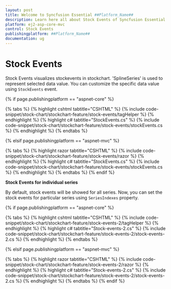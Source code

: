 ```yaml
---
layout: post
title: Welcome to Syncfusion Essential ##Platform_Name##
description: Learn here all about Stock Events of Syncfusion Essential ##Platform_Name## widgets based on HTML5 and jQuery.
platform: ej2-asp-core-mvc
control: Stock Events
publishingplatform: ##Platform_Name##
documentation: ug
---
```


<!-- markdownlint-disable MD036 -->

# Stock Events

Stock Events visualizes stockevents in stockchart. 'SplineSeries' is used to represent selected data value. You can customize the specific data value using `StockEvents` event.

{% if page.publishingplatform == "aspnet-core" %}

{% tabs %}
{% highlight cshtml tabtitle="CSHTML" %}
{% include code-snippet/stock-chart/stockchart-feature/stock-events/tagHelper %}
{% endhighlight %}
{% highlight c# tabtitle="StockEvents.cs" %}
{% include code-snippet/stock-chart/stockchart-feature/stock-events/stockEvents.cs %}
{% endhighlight %}
{% endtabs %}

{% elsif page.publishingplatform == "aspnet-mvc" %}

{% tabs %}
{% highlight razor tabtitle="CSHTML" %}
{% include code-snippet/stock-chart/stockchart-feature/stock-events/razor %}
{% endhighlight %}
{% highlight c# tabtitle="StockEvents.cs" %}
{% include code-snippet/stock-chart/stockchart-feature/stock-events/stockEvents.cs %}
{% endhighlight %}
{% endtabs %}
{% endif %}



**Stock Events for individual series**

By default, stock events will be showed for all series. Now, you can set the stock events for particular series using `SeriesIndexes` property.

{% if page.publishingplatform == "aspnet-core" %}

{% tabs %}
{% highlight cshtml tabtitle="CSHTML" %}
{% include code-snippet/stock-chart/stockchart-feature/stock-events-2/tagHelper %}
{% endhighlight %}
{% highlight c# tabtitle="Stock-events-2.cs" %}
{% include code-snippet/stock-chart/stockchart-feature/stock-events-2/stock-events-2.cs %}
{% endhighlight %}
{% endtabs %}

{% elsif page.publishingplatform == "aspnet-mvc" %}

{% tabs %}
{% highlight razor tabtitle="CSHTML" %}
{% include code-snippet/stock-chart/stockchart-feature/stock-events-2/razor %}
{% endhighlight %}
{% highlight c# tabtitle="Stock-events-2.cs" %}
{% include code-snippet/stock-chart/stockchart-feature/stock-events-2/stock-events-2.cs %}
{% endhighlight %}
{% endtabs %}
{% endif %}


